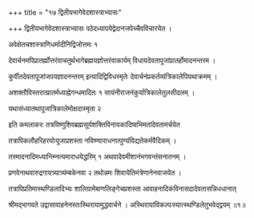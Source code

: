 +++
title = "१७  द्वितीयभागेवेदशास्त्राभ्यासः"

+++
द्वितीयभागेवेदशास्त्राभ्यासः पठेदध्यापयेद्वेदानजपेच्चैवविचारयेत ।

अवेक्षेतचशास्त्राणिधर्मादीनिद्विजोत्तमः १

देवार्चनमपिप्रातर्ह्मोत्तरंवाचतुर्थभागेब्रह्मयज्ञोत्तरंवाकार्यम् विधायदेवतापूजांप्रातर्होमादनन्तरम ।

कुर्वीतदेवतापूजांजपयज्ञादनन्तरम् इत्यादिद्विविधस्मृतेः देवार्चनंप्रकर्तव्यंत्रिकालेपियथाक्रमम् ।

अशक्तौविस्तरात्प्रातर्मध्याह्नेगन्धमादितः १ सायंनीराजनंकुर्यात्रिकालेतुलसीदलम् ।

यथासंध्यातथापूजात्रिकालेमोक्षदास्मृता २

इति कमलाकरः तत्रविष्णुशिवब्रह्मसूर्यशक्तिविनायकादिष्वभिमतांदेवतामर्चयेत

तत्रापिकलौहरिहरयोःपूजाप्रशस्ता नविष्ण्वाराधनात्पुण्यंविद्यतेकर्मवैदिकम् ।

तस्मादनादिमध्यान्त्म्नित्यमाराधयेद्धरिम् १ अथवादेवमीशानंभगवन्तंसनातनम् ।

प्रणवेनाथवारुद्रगायत्र्यात्र्यंम्बकेनवा २ तथोन्नमः शिवायेतिमंत्रेणानेनवाजयेत ।

तत्रापिप्रतिमास्थण्डिलादिभ्यः शालिग्रामेबाणलिङ्गेचप्रशस्ता आवाहनादिकंविनासदादेवतासन्निधधानात्

श्रीमद्भागवते उद्वासावाहनेनस्तःस्थिरायामुद्धवार्चने । अस्थिरायांविकल्पःस्यात्स्थण्डिलेतुभवेद्‌द्वयम् ॥१॥
